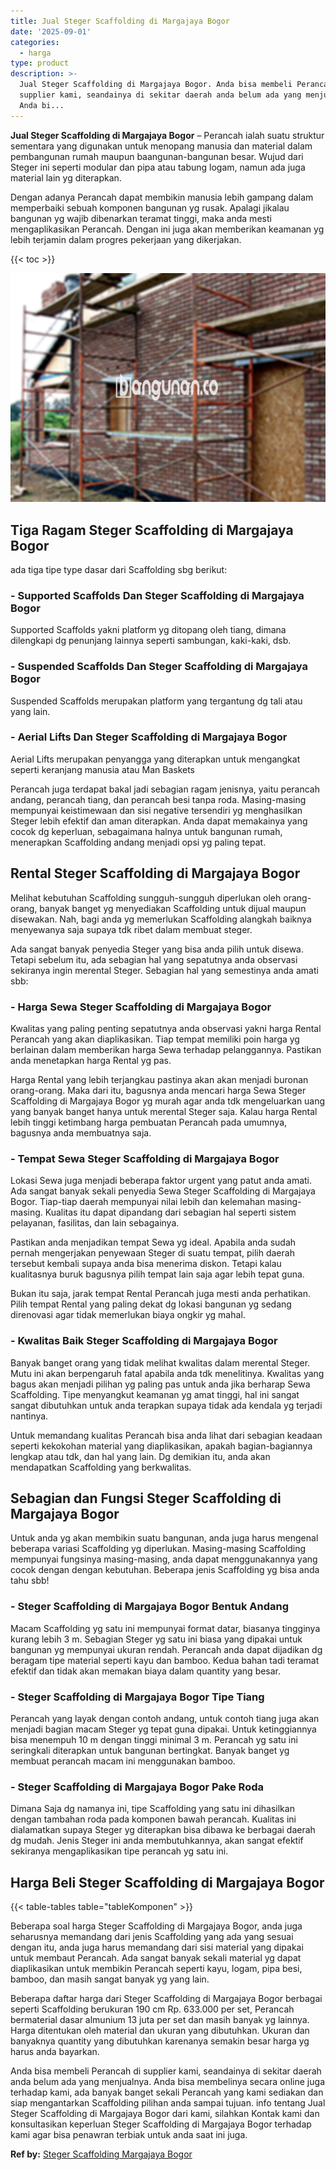```yaml
---
title: Jual Steger Scaffolding di Margajaya Bogor
date: '2025-09-01'
categories:
  - harga
type: product
description: >-
  Jual Steger Scaffolding di Margajaya Bogor. Anda bisa membeli Perancah di
  supplier kami, seandainya di sekitar daerah anda belum ada yang menjualnya.
  Anda bi...
---
```


**Jual Steger Scaffolding di Margajaya Bogor** – Perancah ialah suatu struktur sementara yang digunakan untuk menopang manusia dan material dalam pembangunan rumah maupun baangunan-bangunan besar. Wujud dari Steger ini seperti modular dan pipa atau tabung logam, namun ada juga material lain yg diterapkan.

Dengan adanya Perancah dapat membikin manusia lebih gampang dalam memperbaiki sebuah komponen bangunan yg rusak. Apalagi jikalau bangunan yg wajib dibenarkan teramat tinggi, maka anda mesti mengaplikasikan Perancah. Dengan ini juga akan memberikan keamanan yg lebih terjamin dalam progres pekerjaan yang dikerjakan.

{{< toc >}}

![Jual Steger Scaffolding di Margajaya Bogor](/images/sewa-scaffolding-steger-20.png)

## Tiga Ragam Steger Scaffolding di Margajaya Bogor

ada tiga tipe type dasar dari Scaffolding sbg berikut:

### \- Supported Scaffolds Dan Steger Scaffolding di Margajaya Bogor

Supported Scaffolds yakni platform yg ditopang oleh tiang, dimana dilengkapi dg penunjang lainnya seperti sambungan, kaki-kaki, dsb.

### \- Suspended Scaffolds Dan Steger Scaffolding di Margajaya Bogor

Suspended Scaffolds merupakan platform yang tergantung dg tali atau yang lain.

### \- Aerial Lifts Dan Steger Scaffolding di Margajaya Bogor

Aerial Lifts merupakan penyangga yang diterapkan untuk mengangkat seperti keranjang manusia atau Man Baskets

Perancah juga terdapat bakal jadi sebagian ragam jenisnya, yaitu perancah andang, perancah tiang, dan perancah besi tanpa roda. Masing-masing mempunyai keistimewaan dan sisi negative tersendiri yg menghasilkan Steger lebih efektif dan aman diterapkan. Anda dapat memakainya yang cocok dg keperluan, sebagaimana halnya untuk bangunan rumah, menerapkan Scaffolding andang menjadi opsi yg paling tepat.

## Rental Steger Scaffolding di Margajaya Bogor

Melihat kebutuhan Scaffolding sungguh-sungguh diperlukan oleh orang-orang, banyak banget yg menyediakan Scaffolding untuk dijual maupun disewakan. Nah, bagi anda yg memerlukan Scaffolding alangkah baiknya menyewanya saja supaya tdk ribet dalam membuat steger.

Ada sangat banyak penyedia Steger yang bisa anda pilih untuk disewa. Tetapi sebelum itu, ada sebagian hal yang sepatutnya anda observasi sekiranya ingin merental Steger. Sebagian hal yang semestinya anda amati sbb:

### \- Harga Sewa Steger Scaffolding di Margajaya Bogor

Kwalitas yang paling penting sepatutnya anda observasi yakni harga Rental Perancah yang akan diaplikasikan. Tiap tempat memiliki poin harga yg berlainan dalam memberikan harga Sewa terhadap pelanggannya. Pastikan anda menetapkan harga Rental yg pas.

Harga Rental yang lebih terjangkau pastinya akan akan menjadi buronan orang-orang. Maka dari itu, bagusnya anda mencari harga Sewa Steger Scaffolding di Margajaya Bogor yg murah agar anda tdk mengeluarkan uang yang banyak banget hanya untuk merental Steger saja. Kalau harga Rental lebih tinggi ketimbang harga pembuatan Perancah pada umumnya, bagusnya anda membuatnya saja.

### \- Tempat Sewa Steger Scaffolding di Margajaya Bogor

Lokasi Sewa juga menjadi beberapa faktor urgent yang patut anda amati. Ada sangat banyak sekali penyedia Sewa Steger Scaffolding di Margajaya Bogor. Tiap-tiap daerah mempunyai nilai lebih dan kelemahan masing-masing. Kualitas itu dapat dipandang dari sebagian hal seperti sistem pelayanan, fasilitas, dan lain sebagainya.

Pastikan anda menjadikan tempat Sewa yg ideal. Apabila anda sudah pernah mengerjakan penyewaan Steger di suatu tempat, pilih daerah tersebut kembali supaya anda bisa menerima diskon. Tetapi kalau kualitasnya buruk bagusnya pilih tempat lain saja agar lebih tepat guna.

Bukan itu saja, jarak tempat Rental Perancah juga mesti anda perhatikan. Pilih tempat Rental yang paling dekat dg lokasi bangunan yg sedang direnovasi agar tidak memerlukan biaya ongkir yg mahal.

### \- Kwalitas Baik Steger Scaffolding di Margajaya Bogor

Banyak banget orang yang tidak melihat kwalitas dalam merental Steger. Mutu ini akan berpengaruh fatal apabila anda tdk menelitinya. Kwalitas yang bagus akan menjadi pilihan yg paling pas untuk anda jika berharap Sewa Scaffolding. Tipe menyangkut keamanan yg amat tinggi, hal ini sangat sangat dibutuhkan untuk anda terapkan supaya tidak ada kendala yg terjadi nantinya.

Untuk memandang kualitas Perancah bisa anda lihat dari sebagian keadaan seperti kekokohan material yang diaplikasikan, apakah bagian-bagiannya lengkap atau tdk, dan hal yang lain. Dg demikian itu, anda akan mendapatkan Scaffolding yang berkwalitas.

## Sebagian dan Fungsi Steger Scaffolding di Margajaya Bogor

Untuk anda yg akan membikin suatu bangunan, anda juga harus mengenal beberapa variasi Scaffolding yg diperlukan. Masing-masing Scaffolding mempunyai fungsinya masing-masing, anda dapat menggunakannya yang cocok dengan dengan kebutuhan. Beberapa jenis Scaffolding yg bisa anda tahu sbb!

### \- Steger Scaffolding di Margajaya Bogor Bentuk Andang

Macam Scaffolding yg satu ini mempunyai format datar, biasanya tingginya kurang lebih 3 m. Sebagian Steger yg satu ini biasa yang dipakai untuk bangunan yg mempunyai ukuran rendah. Perancah anda dapat dijadikan dg beragam tipe material seperti kayu dan bamboo. Kedua bahan tadi teramat efektif dan tidak akan memakan biaya dalam quantity yang besar.

### \- Steger Scaffolding di Margajaya Bogor Tipe Tiang

Perancah yang layak dengan contoh andang, untuk contoh tiang juga akan menjadi bagian macam Steger yg tepat guna dipakai. Untuk ketinggiannya bisa menempuh 10 m dengan tinggi minimal 3 m. Perancah yg satu ini seringkali diterapkan untuk bangunan bertingkat. Banyak banget yg membuat perancah macam ini menggunakan bamboo.

### \- Steger Scaffolding di Margajaya Bogor Pake Roda

Dimana Saja dg namanya ini, tipe Scaffolding yang satu ini dihasilkan dengan tambahan roda pada komponen bawah perancah. Kualitas ini dialamatkan supaya Steger yg diterapkan bisa dibawa ke berbagai daerah dg mudah. Jenis Steger ini anda membutuhkannya, akan sangat efektif sekiranya mengaplikasikan tipe perancah yg satu ini.

## Harga Beli Steger Scaffolding di Margajaya Bogor

{{< table-tables table="tableKomponen" >}}

Beberapa soal harga Steger Scaffolding di Margajaya Bogor, anda juga seharusnya memandang dari jenis Scaffolding yang ada yang sesuai dengan itu, anda juga harus memandang dari sisi material yang dipakai untuk membaut Perancah. Ada sangat banyak sekali material yg dapat diaplikasikan untuk membikin Perancah seperti kayu, logam, pipa besi, bamboo, dan masih sangat banyak yg yang lain.

Beberapa daftar harga dari Steger Scaffolding di Margajaya Bogor berbagai seperti Scaffolding berukuran 190 cm Rp. 633.000 per set, Perancah bermaterial dasar almunium 13 juta per set dan masih banyak yg lainnya. Harga ditentukan oleh material dan ukuran yang dibutuhkan. Ukuran dan banyaknya quantity yang dibutuhkan karenanya semakin besar harga yg harus anda bayarkan.

Anda bisa membeli Perancah di supplier kami, seandainya di sekitar daerah anda belum ada yang menjualnya. Anda bisa membelinya secara online juga terhadap kami, ada banyak banget sekali Perancah yang kami sediakan dan siap mengantarkan Scaffolding pilihan anda sampai tujuan. info tentang Jual Steger Scaffolding di Margajaya Bogor dari kami, silahkan Kontak kami dan konsultasikan keperluan Steger Scaffolding di Margajaya Bogor terhadap kami agar bisa penawran terbiak untuk anda saat ini juga.

**Ref by:** [Steger Scaffolding Margajaya Bogor](https://id.wikipedia.org/wiki/Steger)
